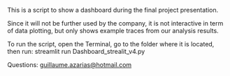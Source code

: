 This is a script to show a dashboard during the final project presentation.

Since it will not be further used by the company, it is not interactive in term of 
data plotting, but only shows example traces from our analysis results.

To run the script, open the Terminal, go to the folder where it is located, then run:
streamlit run Dashboard_strealit_v4.py

Questions: guillaume.azarias@hotmail.com

